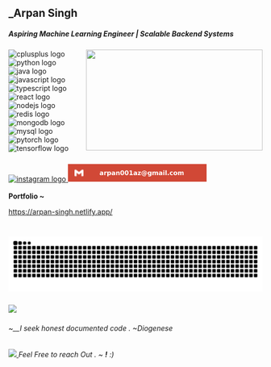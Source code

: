 
<h2>_Arpan Singh</h2>
  </a>
<h4 align="left"><i>Aspiring Machine Learning Engineer | Scalable Backend Systems </i></h4>
<h5 align="left">
</h5>

###


###
 <a href="#" onclick="return false;" target="_blank">
<img align="right" height="200" width ="350" src="https://media3.giphy.com/media/v1.Y2lkPTc5MGI3NjExMjM0dzdneWszeDV3YmthZWZvbmVxb3BqNDB4ODEwY2h3cjYxb3VneiZlcD12MV9pbnRlcm5hbF9naWZfYnlfaWQmY3Q9Zw/PZrjGkr334fXa/giphy.gif"  />  </a>

<div align="left">
    <img src="https://skillicons.dev/icons?i=cpp" height="35" alt="cplusplus logo"/>
    <img width="12" />
    <img src="https://skillicons.dev/icons?i=py" height="35" alt="python logo" />
    <img width="12" />
    <img src="https://skillicons.dev/icons?i=java" height="35" alt="java logo"/>
    <img width="12" />
    <img src="https://skillicons.dev/icons?i=js" height="35" alt="javascript logo"/>
    <img width="12" />
    <img src="https://skillicons.dev/icons?i=ts" height="35" alt="typescript logo"/>
    <img width="12" />
    <img src="https://skillicons.dev/icons?i=react" height="35" alt="react logo" />
    <img width="12" />
    <img src="https://skillicons.dev/icons?i=nodejs" height="35" alt="nodejs logo"  />
    <img width="12" />
    <img src="https://skillicons.dev/icons?i=redis" height="35" alt="redis logo"  />
    <img width="12" />
    <img src="https://skillicons.dev/icons?i=mongodb" height="35" alt="mongodb logo"  />
    <img width="12" />
    <img src="https://skillicons.dev/icons?i=mysql" height="35" alt="mysql logo" />
    <img width="12" />
    <img src="https://skillicons.dev/icons?i=pytorch" height="35" alt="pytorch logo" />
    <img width="12" />
    <img src="https://skillicons.dev/icons?i=tensorflow" height="35" alt="tensorflow logo"  />
    <img width="12" />

</div>

###



###

<div align="left">
  <a href="https://www.instagram.com/arpnn_0/" target="_blank">
    <img src="https://img.shields.io/static/v1?message=Instagram&logo=instagram&label=&color=E4405F&logoColor=white&labelColor=&style=for-the-badge" height="35" alt="instagram logo"  />
  </a>
  <a href="#" onclick="return false;" target="_blank">
     <img src="https://github.com/Arpan010/Arpan010/blob/main/gmail.svg" height="35" alt="gmail logo" style="pointer-events: none;"  />
  </a>
</div>
<br>
<b>Portfolio ~ </b>
<a href = "https://arpan-singh.netlify.app/">
  <p>https://arpan-singh.netlify.app/</p>
</a>

###

<br clear="both">
<a href="https://github.com/Arpan010" target="_blank">
  <img src="https://raw.githubusercontent.com/Arpan010/Arpan010/output/snake.svg" alt="Snake animation" style="pointer-events: none;" />
</a>


###
<a href="#" onclick="return false;" target="_blank" align ="right">
<img src="https://media4.giphy.com/media/v1.Y2lkPTc5MGI3NjExMnVpc3VsbjZsY2Z2aWt4aDNvaXdwZTk3dTFlaGVycHUyNzhjMm9pcyZlcD12MV9pbnRlcm5hbF9naWZfYnlfaWQmY3Q9Zw/DdScANHfXnsM0uoiwV/giphy.gif" width="50" style="pointer-events: none;">
</a>
<h6><p align="left">~__I seek honest documented code . ~Diogenese </p></h6>


###
<a href="#" onclick="return false;" target="_blank">
<img src="https://media0.giphy.com/media/v1.Y2lkPTc5MGI3NjExd2I2eXlhaTVlbGVjc3ppaTFuYWg2a2o0bnV6cnZqZTJpcWM1eW5rdiZlcD12MV9pbnRlcm5hbF9naWZfYnlfaWQmY3Q9Zw/123t0dxx3bQdCE/giphy.gif" width="60">
</a><em><b></b> Feel Free to reach Out . ~ <b> !</b> :)</em>


###
